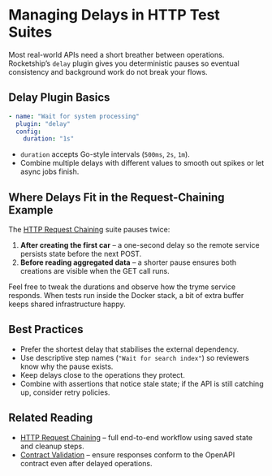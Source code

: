 # Managing Delays in HTTP Test Suites

Most real-world APIs need a short breather between operations. Rocketship’s `delay` plugin gives you deterministic pauses so eventual consistency and background work do not break your flows.

## Delay Plugin Basics

```yaml
- name: "Wait for system processing"
  plugin: "delay"
  config:
    duration: "1s"
```

- `duration` accepts Go-style intervals (`500ms`, `2s`, `1m`).
- Combine multiple delays with different values to smooth out spikes or let async jobs finish.

## Where Delays Fit in the Request-Chaining Example

The [HTTP Request Chaining](../http/request-chaining.md) suite pauses twice:

1. **After creating the first car** – a one-second delay so the remote service persists state before the next POST.
2. **Before reading aggregated data** – a shorter pause ensures both creations are visible when the GET call runs.

Feel free to tweak the durations and observe how the tryme service responds. When tests run inside the Docker stack, a bit of extra buffer keeps shared infrastructure happy.

## Best Practices

- Prefer the shortest delay that stabilises the external dependency.
- Use descriptive step names (`"Wait for search index"`) so reviewers know why the pause exists.
- Keep delays close to the operations they protect.
- Combine with assertions that notice stale state; if the API is still catching up, consider retry policies.

## Related Reading

- [HTTP Request Chaining](../http/request-chaining.md) – full end-to-end workflow using saved state and cleanup steps.
- [Contract Validation](../http/openapi-validation.md) – ensure responses conform to the OpenAPI contract even after delayed operations.
